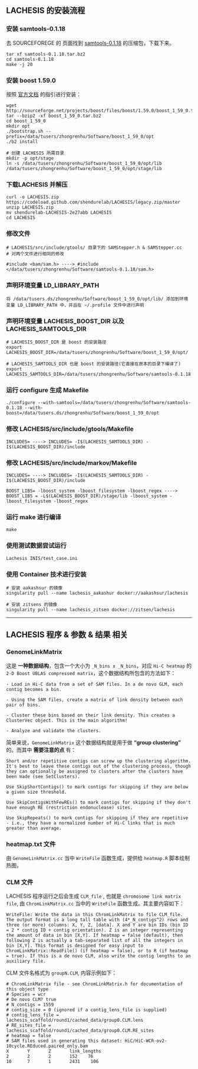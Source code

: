 ## LACHESIS 的安装流程
### 安装 samtools-0.1.18
去 SOURCEFOREGE 的 页面找到 [samtools-0.1.18](https://sourceforge.net/projects/samtools/files/samtools/0.1.18/) 的压缩包，下载下来。
```
tar xf samtools-0.1.18.tar.bz2
cd samtools-0.1.18
make -j 20
```

### 安装 boost 1.59.0
按照 [官方文档](https://www.boost.org/doc/libs/1_59_0/more/getting_started/unix-variants.html) 的指引进行安装：
```
wget http://sourceforge.net/projects/boost/files/boost/1.59.0/boost_1_59_0.tar.bz2
tar --bzip2 -xf boost_1_59_0.tar.bz2
cd boost_1_59_0
mkdir opt
./bootstrap.sh --prefix=/data/tusers/zhongrenhu/Software/boost_1_59_0/opt
./b2 install

# 创建 LACHESIS 所需目录
mkdir -p opt/stage
ln -s /data/tusers/zhongrenhu/Software/boost_1_59_0/opt/lib /data/tusers/zhongrenhu/Software/boost_1_59_0/opt/stage/lib
```

### 下载LACHESIS 并解压
```
curl -o LACHESIS.zip https://codeload.github.com/shendurelab/LACHESIS/legacy.zip/master
unzip LACHESIS.zip
mv shendurelab-LACHESIS-2e27abb LACHESIS
cd LACHESIS
```

### 修改文件
```
# LACHESIS/src/include/gtools/ 目录下的 SAMStepper.h & SAMStepper.cc
# 对两个文件进行相同的修改

#include <bam/sam.h> ----> #include </data/tusers/zhongrenhu/Software/samtools-0.1.18/sam.h>
```

### 声明环境变量 LD_LIBRARY_PATH
```
将 /data/tusers.ds/zhongrenhu/Software/boost_1_59_0/opt/lib/ 添加到环境变量 LD_LIBRARY_PATH 中，并且在 ~/.profile 文件中进行声明
```

### 声明环境变量 LACHESIS_BOOST_DIR 以及 LACHESIS_SAMTOOLS_DIR
```
# LACHESIS_BOOST_DIR 是 boost 的安装路径
export LACHESIS_BOOST_DIR=/data/tusers/zhongrenhu/Software/boost_1_59_0/opt/

# LACHESIS_SAMTOOLS_DIR 也是 boost 的安装路径(它直接在原本的目录下编译了)
export LACHESIS_SAMTOOLS_DIR=/data/tusers/zhongrenhu/Software/samtools-0.1.18
```
  
### 运行 configure 生成 Makefile
```
./configure --with-samtools=/data/tusers/zhongrenhu/Software/samtools-0.1.18 --with-boost=/data/tusers.ds/zhongrenhu/Software/boost_1_59_0/opt
```

### 修改 LACHESIS/src/include/gtools/Makefile
```
INCLUDES= ----> INCLUDES= -I$(LACHESIS_SAMTOOLS_DIR) -I$(LACHESIS_BOOST_DIR)/include
```

### 修改 LACHESIS/src/include/markov/Makefile
```
INCLUDES= ----> INCLUDES= -I$(LACHESIS_SAMTOOLS_DIR) -I$(LACHESIS_BOOST_DIR)/include

BOOST_LIBS= -lboost_system -lboost_filesystem -lboost_regex ----> BOOST_LIBS = -L$(LACHESIS_BOOST_DIR)/stage/lib -lboost_system -lboost_filesystem -lboost_regex
```

### 运行 make 进行编译
```
make
```

### 使用测试数据尝试运行
```
Lachesis INIS/test_case.ini
```

### 使用 Container 技术进行安装
```
# 安装 aakashsur 的镜像
singularity pull --name lachesis_aakashur docker://aakashsur/lachesis

# 安装 zitsens 的镜像
singularity pull --name lachesis_zitsen docker://zitsen/lachesis
```

----

## LACHESIS 程序 & 参数 & 结果 相关

### GenomeLinkMatrix
这是 **一种数据结构**，包含一个大小为 `_N_bins x _N_bins`，对应 `Hi-C heatmap` 的 `2-D Boost UBLAS compressed matrix`，这个数据结构所包含的方法如下：
```
- Load in Hi-C data from a set of SAM files. In a de novo GLM, each contig becomes a bin.

- Using the SAM files, create a matrix of link density between each pair of bins.

- Cluster these bins based on their link density. This creates a ClusterVec object. This is the main algorithm!

- Analyze and validate the clusters.
```
简单来说，`GenomeLinkMatrix` 这个数据结构就是用于做 **“group clustering”** 的。而其中 **需要注意的点** 有：
```
Short and/or repetitive contigs can screw up the clustering algorithm. It's best to leave these contigs out of the clustering process, though they can optionally be assigned to clusters after the clusters have been made (see SetClusters).

Use SkipShortContigs() to mark contigs for skipping if they are below a given size threshold.

Use SkipContigsWithFewREs() to mark contigs for skipping if they don't have enough RE (restriction endonuclease) sites.

Use SkipRepeats() to mark contigs for skipping if they are repetitive - i.e., they have a normalized number of Hi-C links that is much greater than average.
```



### heatmap.txt 文件
由 `GenomeLinkMatrix.cc` 当中 `WriteFile` 函数生成，提供给 `heatmap.R` 脚本绘制热图，


### CLM 文件
LACHESIS 程序运行之后会生成 `CLM_file` , 也就是 `chromosome link matrix file`, 由 `ChromLinkMatrix.cc` 当中的 `WriteFile` 函数生成。其主要内容如下：
```
WriteFile: Write the data in this ChromLinkMatrix to file CLM_file. The output format is a long tall table with (4*_N_contigs^2) rows and three (or more) columns: X, Y, Z, [data]. X and Y are bin IDs (bin ID = 2 * contig ID + contig orientation). Z is an integer representing the amount of data in bin [X,Y]. If heatmap = false (default), then following Z is actually a tab-separated list of all the integers in bin [X,Y]. This format is designed for easy input to ChromLinkMatrix::ReadFile() (if heatmap = false), or to R (if heatmap = true). If this is a de novo CLM, also write the contig lengths to an auxiliary file.
```

CLM 文件名格式为 `groupN.CLM`, 内容示例如下：
```
# ChromLinkMatrix file - see ChromLinkMatrix.h for documentation of this object type
# Species = wcr
# De novo CLM? true
# N_contigs = 1559
# contig_size = 0 (ignored if a contig_lens_file is supplied)
# contig_lens_file = lachesis_scaffold/round1/cached_data/group0.CLM.lens
# RE_sites_file = lachesis_scaffold/round1/cached_data/group0.CLM.RE_sites
# heatmap = false
# SAM files used in generating this dataset: HiC/HiC-WCR-ov2-10cycle.REduced.paired_only.bam
X       Y       Z       link_lengths
2       2       2       152    76
10      7       1       2431    106
```